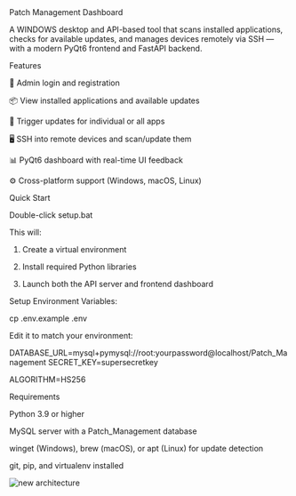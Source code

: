 ##                                                                                
Patch Management Dashboard

A WINDOWS desktop and API-based tool that scans installed applications, checks for available updates, and manages devices remotely via SSH — with a modern PyQt6 frontend and FastAPI backend.



Features

🔐 Admin login and registration

📦 View installed applications and available updates

🚀 Trigger updates for individual or all apps

🖥️ SSH into remote devices and scan/update them

📊 PyQt6 dashboard with real-time UI feedback

⚙️ Cross-platform support (Windows, macOS, Linux)

Quick Start

Double-click setup.bat

This will:

1. Create a virtual environment

2. Install required Python libraries

3. Launch both the API server and frontend dashboard

Setup Environment Variables:

cp .env.example .env

Edit it to match your environment:

DATABASE_URL=mysql+pymysql://root:yourpassword@localhost/Patch_Management
SECRET_KEY=supersecretkey

ALGORITHM=HS256

Requirements

Python 3.9 or higher

MySQL server with a Patch_Management database

winget (Windows), brew (macOS), or apt (Linux) for update detection

git, pip, and virtualenv installed


![new architecture](https://github.com/user-attachments/assets/eaee7273-597b-4e93-8aa0-40337bbcac20)

